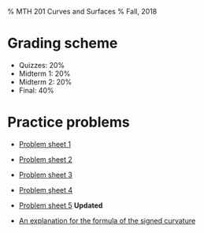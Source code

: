 % MTH 201 Curves and Surfaces 
% Fall, 2018

# Grading scheme
- Quizzes: 20%
- Midterm 1: 20%
- Midterm 2: 20%
- Final: 40%

# Practice problems
- [Problem sheet 1](exercises1.pdf)
- [Problem sheet 2](exercises2.pdf)
- [Problem sheet 3](exercises3.pdf)
- [Problem sheet 4](exercises4.pdf)
- [Problem sheet 5](exercises5.pdf) **Updated**

- [An explanation for the formula of the signed curvature](signedCurvature.pdf)
